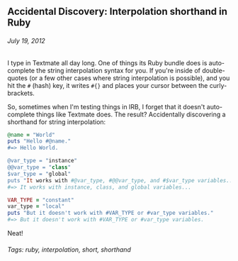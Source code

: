 ## Accidental Discovery: Interpolation shorthand in Ruby
###### July 19, 2012

I type in Textmate all day long. One of things its Ruby bundle does is auto-complete the string interpolation syntax for you. If you're inside of double-quotes (or a few other cases where string interpolation is possible), and you hit the `#` (hash) key, it writes `#{}` and places your cursor between the curly-brackets.

So, sometimes when I'm testing things in IRB, I forget that it doesn't auto-complete things like Textmate does. The result? Accidentally discovering a shorthand for string interpolation:

```ruby
@name = "World"
puts "Hello #@name."
#=> Hello World.

@var_type = "instance"
@@var_type = "class"
$var_type = "global"
puts "It works with #@var_type, #@@var_type, and #$var_type variables..."
#=> It works with instance, class, and global variables...

VAR_TYPE = "constant"
var_type = "local"
puts "But it doesn't work with #VAR_TYPE or #var_type variables."
#=> But it doesn't work with #VAR_TYPE or #var_type variables.
```

Neat!

###### Tags: ruby, interpolation, short, shorthand
